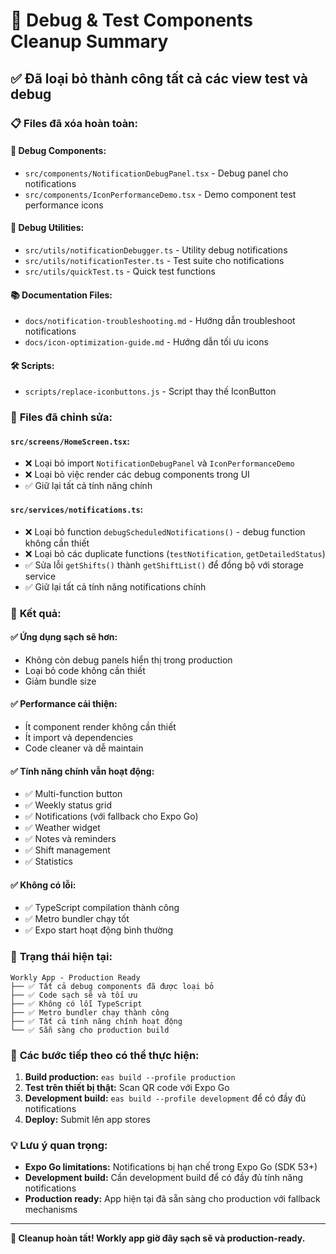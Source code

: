 # 🧹 Debug & Test Components Cleanup Summary

## ✅ **Đã loại bỏ thành công tất cả các view test và debug**

### 📋 **Files đã xóa hoàn toàn:**

#### **🧪 Debug Components:**
- `src/components/NotificationDebugPanel.tsx` - Debug panel cho notifications
- `src/components/IconPerformanceDemo.tsx` - Demo component test performance icons

#### **🔧 Debug Utilities:**
- `src/utils/notificationDebugger.ts` - Utility debug notifications
- `src/utils/notificationTester.ts` - Test suite cho notifications
- `src/utils/quickTest.ts` - Quick test functions

#### **📚 Documentation Files:**
- `docs/notification-troubleshooting.md` - Hướng dẫn troubleshoot notifications
- `docs/icon-optimization-guide.md` - Hướng dẫn tối ưu icons

#### **🛠️ Scripts:**
- `scripts/replace-iconbuttons.js` - Script thay thế IconButton

### 🔧 **Files đã chỉnh sửa:**

#### **`src/screens/HomeScreen.tsx`:**
- ❌ Loại bỏ import `NotificationDebugPanel` và `IconPerformanceDemo`
- ❌ Loại bỏ việc render các debug components trong UI
- ✅ Giữ lại tất cả tính năng chính

#### **`src/services/notifications.ts`:**
- ❌ Loại bỏ function `debugScheduledNotifications()` - debug function không cần thiết
- ❌ Loại bỏ các duplicate functions (`testNotification`, `getDetailedStatus`)
- ✅ Sửa lỗi `getShifts()` thành `getShiftList()` để đồng bộ với storage service
- ✅ Giữ lại tất cả tính năng notifications chính

### 🎯 **Kết quả:**

#### **✅ Ứng dụng sạch sẽ hơn:**
- Không còn debug panels hiển thị trong production
- Loại bỏ code không cần thiết
- Giảm bundle size

#### **✅ Performance cải thiện:**
- Ít component render không cần thiết
- Ít import và dependencies
- Code cleaner và dễ maintain

#### **✅ Tính năng chính vẫn hoạt động:**
- ✅ Multi-function button
- ✅ Weekly status grid
- ✅ Notifications (với fallback cho Expo Go)
- ✅ Weather widget
- ✅ Notes và reminders
- ✅ Shift management
- ✅ Statistics

#### **✅ Không có lỗi:**
- ✅ TypeScript compilation thành công
- ✅ Metro bundler chạy tốt
- ✅ Expo start hoạt động bình thường

### 📱 **Trạng thái hiện tại:**

```
Workly App - Production Ready
├── ✅ Tất cả debug components đã được loại bỏ
├── ✅ Code sạch sẽ và tối ưu
├── ✅ Không có lỗi TypeScript
├── ✅ Metro bundler chạy thành công
├── ✅ Tất cả tính năng chính hoạt động
└── ✅ Sẵn sàng cho production build
```

### 🚀 **Các bước tiếp theo có thể thực hiện:**

1. **Build production:** `eas build --profile production`
2. **Test trên thiết bị thật:** Scan QR code với Expo Go
3. **Development build:** `eas build --profile development` để có đầy đủ notifications
4. **Deploy:** Submit lên app stores

### 💡 **Lưu ý quan trọng:**

- **Expo Go limitations:** Notifications bị hạn chế trong Expo Go (SDK 53+)
- **Development build:** Cần development build để có đầy đủ tính năng notifications
- **Production ready:** App hiện tại đã sẵn sàng cho production với fallback mechanisms

---

**🎉 Cleanup hoàn tất! Workly app giờ đây sạch sẽ và production-ready.**
